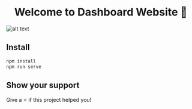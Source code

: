 <h1 align="center">Welcome to Dashboard Website 👋</h1>

![alt text](https://github.com/[mariovida]/[dashboard-website]/blob/[main]/src/assets/screen_home.jpg?raw=true)

## Install

```sh
npm install
npm run serve
```

## Show your support

Give a ⭐️ if this project helped you!
